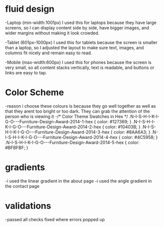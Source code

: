 # fluid design 

-Laptop (min-width:1001px)  I used this for laptops because they have large screens, so I can display content side by side, have bigger images, and wider margins without making it look crowded.

-Tablet (601px–1000px)  I used this for tablets because the screen is smaller than a laptop, so I adjusted the layout to make sure text, images, and columns fit nicely and remain easy to read.

-Mobile (max-width:600px)  I used this for phones because the screen is very small, so all content stacks vertically, text is readable, and buttons or links are easy to tap.


# Color Scheme
-reason i choose these colours is because they go well together as well as that they arent too bright or too dark. They can grab the attention of the person who is viewing it
-/* Color Theme Swatches in Hex */
.N-I-S-H-I-K-I-G-O---Furniture-Design-Award-2014-1-hex { color: #127369; }
.N-I-S-H-I-K-I-G-O---Furniture-Design-Award-2014-2-hex { color: #10403B; }
.N-I-S-H-I-K-I-G-O---Furniture-Design-Award-2014-3-hex { color: #8AA6A3; }
.N-I-S-H-I-K-I-G-O---Furniture-Design-Award-2014-4-hex { color: #4C5958; }
.N-I-S-H-I-K-I-G-O---Furniture-Design-Award-2014-5-hex { color: #BFBFBF; }



# gradients

-i used the linear gradient in the about page
-i used the angle gradient in the contact page

# validations
-passed all checks fixed where errors popped up